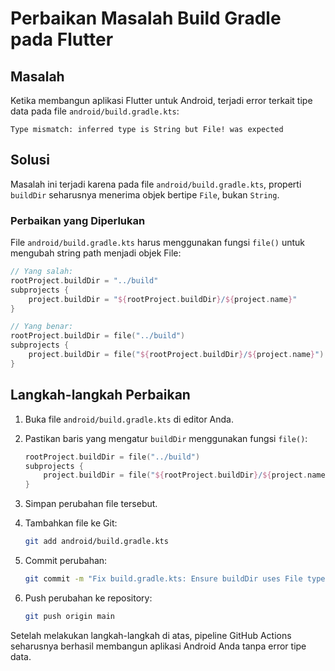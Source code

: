 # Perbaikan Masalah Build Gradle pada Flutter

## Masalah
Ketika membangun aplikasi Flutter untuk Android, terjadi error terkait tipe data pada file `android/build.gradle.kts`:
```
Type mismatch: inferred type is String but File! was expected
```

## Solusi
Masalah ini terjadi karena pada file `android/build.gradle.kts`, properti `buildDir` seharusnya menerima objek bertipe `File`, bukan `String`.

### Perbaikan yang Diperlukan
File `android/build.gradle.kts` harus menggunakan fungsi `file()` untuk mengubah string path menjadi objek File:

```kotlin
// Yang salah:
rootProject.buildDir = "../build"
subprojects {
    project.buildDir = "${rootProject.buildDir}/${project.name}"
}

// Yang benar:
rootProject.buildDir = file("../build")
subprojects {
    project.buildDir = file("${rootProject.buildDir}/${project.name}")
}
```

## Langkah-langkah Perbaikan

1. Buka file `android/build.gradle.kts` di editor Anda.

2. Pastikan baris yang mengatur `buildDir` menggunakan fungsi `file()`:
   ```kotlin
   rootProject.buildDir = file("../build")
   subprojects {
       project.buildDir = file("${rootProject.buildDir}/${project.name}")
   }
   ```

3. Simpan perubahan file tersebut.

4. Tambahkan file ke Git:
   ```bash
   git add android/build.gradle.kts
   ```

5. Commit perubahan:
   ```bash
   git commit -m "Fix build.gradle.kts: Ensure buildDir uses File type"
   ```

6. Push perubahan ke repository:
   ```bash
   git push origin main
   ```

Setelah melakukan langkah-langkah di atas, pipeline GitHub Actions seharusnya berhasil membangun aplikasi Android Anda tanpa error tipe data.